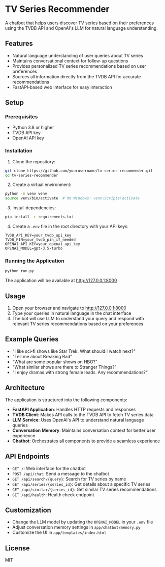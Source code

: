 # TV Series Recommender

A chatbot that helps users discover TV series based on their preferences using the TVDB API and OpenAI's LLM for natural language understanding.

## Features

- Natural language understanding of user queries about TV series
- Maintains conversational context for follow-up questions
- Provides personalized TV series recommendations based on user preferences
- Sources all information directly from the TVDB API for accurate recommendations
- FastAPI-based web interface for easy interaction

## Setup

### Prerequisites

- Python 3.8 or higher
- TVDB API key 
- OpenAI API key

### Installation

1. Clone the repository:
```bash
git clone https://github.com/yourusername/tv-series-recommender.git
cd tv-series-recommender
```

2. Create a virtual environment:
```bash
python -m venv venv
source venv/bin/activate  # On Windows: venv\Scripts\activate
```

3. Install dependencies:
```bash
pip install -r requirements.txt
```

4. Create a `.env` file in the root directory with your API keys:
```
TVDB_API_KEY=your_tvdb_api_key
TVDB_PIN=your_tvdb_pin_if_needed
OPENAI_API_KEY=your_openai_api_key
OPENAI_MODEL=gpt-3.5-turbo
```

### Running the Application

```bash
python run.py
```

The application will be available at http://127.0.0.1:8000

## Usage

1. Open your browser and navigate to http://127.0.0.1:8000
2. Type your queries in natural language in the chat interface
3. The bot will use LLM to understand your query and respond with relevant TV series recommendations based on your preferences

## Example Queries

- "I like sci-fi shows like Star Trek. What should I watch next?"
- "Tell me about Breaking Bad"
- "What are some popular shows on HBO?"
- "What similar shows are there to Stranger Things?"
- "I enjoy dramas with strong female leads. Any recommendations?"

## Architecture

The application is structured into the following components:

- **FastAPI Application**: Handles HTTP requests and responses
- **TVDB Client**: Makes API calls to the TVDB API to fetch TV series data
- **LLM Service**: Uses OpenAI's API to understand natural language queries
- **Conversation Memory**: Maintains conversation context for better user experience
- **Chatbot**: Orchestrates all components to provide a seamless experience

## API Endpoints

- `GET /`: Web interface for the chatbot
- `POST /api/chat`: Send a message to the chatbot
- `GET /api/search/{query}`: Search for TV series by name
- `GET /api/series/{series_id}`: Get details about a specific TV series
- `GET /api/similar/{series_id}`: Get similar TV series recommendations
- `GET /api/health`: Health check endpoint

## Customization

- Change the LLM model by updating the `OPENAI_MODEL` in your `.env` file
- Adjust conversation memory settings in `app/chatbot/memory.py`
- Customize the UI in `app/templates/index.html`

## License

MIT